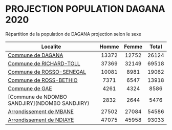 # PROJECTION POPULATION DAGANA 2020
	
Répartition de la population de DAGANA projection selon le sexe
	
| Localite  | Homme | Femme | Total |
| --------- |:-----:|:-----:|:-----:|
| [Commune de DAGANA](DAGANA) | 13372 | 12752 | 26124 |
| [Commune de RICHARD-TOLL](RICHARD-TOLL) | 37369 | 32149 | 69518 |
| [Commune de ROSSO-SENEGAL](ROSSO-SENEGAL) | 10081 | 8981 | 19062 |
| [Commune de ROSS-BETHIO](ROSS-BETHIO) | 7371 | 6547 | 13918 |
| [Commune de GAE](GAE) | 4261 | 4324 | 8586 |
| [Commune de NDOMBO SANDJIRY](NDOMBO SANDJIRY) | 2832 | 2644 | 5476 |
| [Arrondissement de MBANE](MBANE) | 27502 | 27084 | 54586 |
| [Arrondissement de NDIAYE](NDIAYE) | 47075 | 45958 | 93033 |
